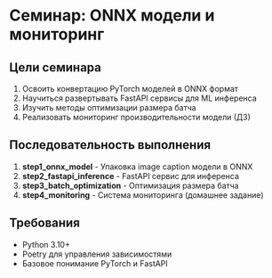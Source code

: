 # Семинар: ONNX модели и мониторинг

## Цели семинара

1. Освоить конвертацию PyTorch моделей в ONNX формат
2. Научиться развертывать FastAPI сервисы для ML инференса
3. Изучить методы оптимизации размера батча
4. Реализовать мониторинг производительности модели (ДЗ)

## Последовательность выполнения

1. **step1_onnx_model** - Упаковка image caption модели в ONNX
2. **step2_fastapi_inference** - FastAPI сервис для инференса
3. **step3_batch_optimization** - Оптимизация размера батча
4. **step4_monitoring** - Система мониторинга (домашнее задание)

## Требования

- Python 3.10+
- Poetry для управления зависимостями
- Базовое понимание PyTorch и FastAPI
